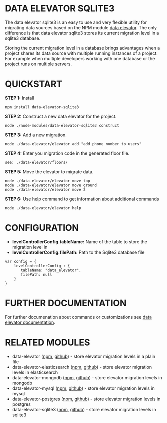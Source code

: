 # DATA ELEVATOR SQLITE3 #

The data elevator sqlite3 is an easy to use and very flexible utility for migrating data sources based on the NPM module [data elevator](https://www.npmjs.com/package/data-elevator). The only difference is that data elevator sqlite3 stores its current migration level in a sqlite3 database.

Storing the current migration level in a database brings advantages when a project shares its data source with multiple running instances of a project. For example when multiple developers working with one database or the project runs on multiple servers.

# QUICKSTART #

**STEP 1:** Install
```
npm install data-elevator-sqlite3
```
**STEP 2:** Construct a new data elevator for the project.
```
node ./node-modules/data-elevator-sqlite3 construct
```
**STEP 3:** Add a new migration.
```
node ./data-elevator/elevator add "add phone number to users"
```
**STEP 4:** Enter you migration code in the generated floor file.
```
see: ./data-elevator/floors/
```
**STEP 5:** Move the elevator to migrate data.
```
node ./data-elevator/elevator move top
node ./data-elevator/elevator move ground
node ./data-elevator/elevator move 2
```
**STEP 6:** Use help command to get information about additional commands
```
node ./data-elevator/elevator help
```


# CONFIGURATION #

* **levelControllerConfig.tableName:** Name of the table to store the migration level in
* **levelControllerConfig.filePath:** Path to the Sqlite3 database file 

```
var config = {
    levelControllerConfig : {
       tableName: "data_elevator",
       filePath: null
    }
}
```

# FURTHER DOCUMENTATION #

For further documenation about commands or customizations see [data elevator documentation](https://www.npmjs.com/package/data-elevator).

# RELATED MODULES #

* data-elevator ([npm](https://www.npmjs.com/package/data-elevator), [github](https://github.com/marcojonker/data-elevator.git)) - store elevator migration levels in a plain file
* data-elevator-elasticsearch ([npm](https://www.npmjs.com/package/data-elevator-elasticsearch), [github](https://github.com/marcojonker/data-elevator-elasticsearch.git)) - store elevator migration levels in elasticsearch
* data-elevator-mongodb ([npm](https://www.npmjs.com/package/data-elevator-mongodb), [github](https://github.com/marcojonker/data-elevator-mongodb.git)) - store elevator migration levels in mongodb
* data-elevator-mysql ([npm](https://www.npmjs.com/package/data-elevator-mysql), [github](https://github.com/marcojonker/data-elevator-mysql.git)) - store elevator migration levels in mysql
* data-elevator-postgres ([npm](https://www.npmjs.com/package/data-elevator-postgres), [github](https://github.com/marcojonker/data-elevator-postgres.git)) - store elevator migration levels in postgres
* data-elevator-sqlite3 ([npm](https://www.npmjs.com/package/data-elevator-sqlite3), [github](https://github.com/marcojonker/data-elevator-sqlite3.git)) - store elevator migration levels in sqlite3
